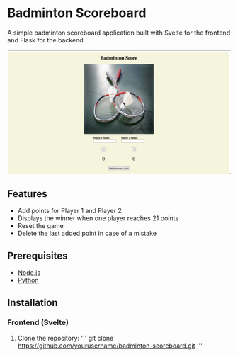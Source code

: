 # Badminton Scoreboard

A simple badminton scoreboard application built with Svelte for the frontend and Flask for the backend.

![Badminton Scoreboard Screenshot](./screenshot.png)

## Features

- Add points for Player 1 and Player 2
- Displays the winner when one player reaches 21 points
- Reset the game
- Delete the last added point in case of a mistake

## Prerequisites

- [Node.js](https://nodejs.org/)
- [Python](https://www.python.org/)

## Installation

### Frontend (Svelte)

1. Clone the repository:
'''
git clone https://github.com/yourusername/badminton-scoreboard.git
'''

